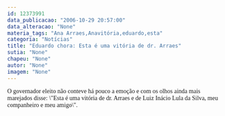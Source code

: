 ```yaml
---
id: 12373991
data_publicacao: "2006-10-29 20:57:00"
data_alteracao: "None"
materia_tags: "Ana Arraes,Anavitória,eduardo,esta"
categoria: "Notícias"
title: "Eduardo chora: Esta é uma vitória de dr. Arraes"
sutia: "None"
chapeu: "None"
autor: "None"
imagem: "None"
---
```

<p><FONT face=Verdana>O governador eleito não conteve há pouco&nbsp;a emoção e com os olhos ainda mais marejados disse: \"Esta é uma vitória de dr. Arraes e de Luiz Inácio Lula da Silva, meu companheiro e meu amigo\".</FONT> </p>
